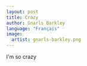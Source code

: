 ```yaml
---
layout: post
title: Crazy
author: Gnarls Barkley
language: "Français"
image:
  artist: gnarls-barkley.png
---
```


I'm so crazy
